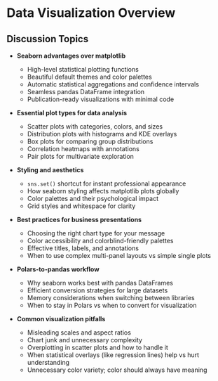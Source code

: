 # Data Visualization Overview

## Discussion Topics

- **Seaborn advantages over matplotlib**
  - High-level statistical plotting functions
  - Beautiful default themes and color palettes
  - Automatic statistical aggregations and confidence intervals
  - Seamless pandas DataFrame integration
  - Publication-ready visualizations with minimal code

- **Essential plot types for data analysis**
  - Scatter plots with categories, colors, and sizes
  - Distribution plots with histograms and KDE overlays
  - Box plots for comparing group distributions
  - Correlation heatmaps with annotations
  - Pair plots for multivariate exploration

- **Styling and aesthetics**
  - `sns.set()` shortcut for instant professional appearance
  - How seaborn styling affects matplotlib plots globally
  - Color palettes and their psychological impact
  - Grid styles and whitespace for clarity

- **Best practices for business presentations**
  - Choosing the right chart type for your message
  - Color accessibility and colorblind-friendly palettes
  - Effective titles, labels, and annotations
  - When to use complex multi-panel layouts vs simple single plots

- **Polars-to-pandas workflow**
  - Why seaborn works best with pandas DataFrames
  - Efficient conversion strategies for large datasets
  - Memory considerations when switching between libraries
  - When to stay in Polars vs when to convert for visualization

- **Common visualization pitfalls**
  - Misleading scales and aspect ratios
  - Chart junk and unnecessary complexity
  - Overplotting in scatter plots and how to handle it
  - When statistical overlays (like regression lines) help vs hurt understanding
  - Unnecessary color variety; color should always have meaning
